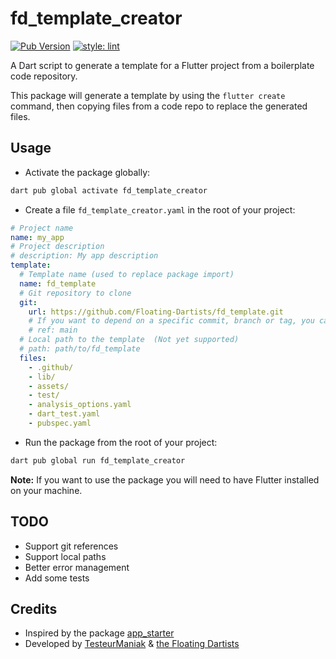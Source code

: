# fd_template_creator

[![Pub Version](https://img.shields.io/pub/v/fd_template_creator)](https://pub.dev/packages/fd_template_creator)
[![style: lint](https://img.shields.io/badge/style-lint-4BC0F5.svg)](https://pub.dev/packages/lint)

A Dart script to generate a template for a Flutter project from a boilerplate code repository.

This package will generate a template by using the `flutter create` command, then copying files from a code repo to replace the generated files.

## Usage

* Activate the package globally:

```bash
dart pub global activate fd_template_creator
```

* Create a file `fd_template_creator.yaml` in the root of your project:

```yaml
# Project name
name: my_app
# Project description
# description: My app description
template:
  # Template name (used to replace package import)
  name: fd_template
  # Git repository to clone
  git:
    url: https://github.com/Floating-Dartists/fd_template.git
    # If you want to depend on a specific commit, branch or tag, you can a ref key (Not yet supported)
    # ref: main
  # Local path to the template  (Not yet supported)
  # path: path/to/fd_template
  files:
    - .github/
    - lib/
    - assets/
    - test/
    - analysis_options.yaml
    - dart_test.yaml
    - pubspec.yaml
```

* Run the package from the root of your project:

```bash
dart pub global run fd_template_creator
```

**Note:** If you want to use the package you will need to have Flutter installed on your machine.

## TODO

* Support git references
* Support local paths
* Better error management
* Add some tests

## Credits

* Inspired by the package [app_starter](https://pub.dev/packages/app_starter)
* Developed by [TesteurManiak](https://github.com/TesteurManiak) & [the Floating Dartists](https://github.com/Floating-Dartists)
